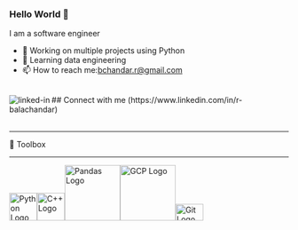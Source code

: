 <!--
**rbalachandar/rbalachandar** is a ✨ _special_ ✨ repository because its `README.md` (this file) appears on your GitHub profile.

Here are some ideas to get you started:

- 🔭 I’m currently working on ...
- 🌱 I’m currently learning ...
- 👯 I’m looking to collaborate on ...
- 🤔 I’m looking for help with ...
- 💬 Ask me about ...
- 📫 How to reach me: ...
- 😄 Pronouns: ...
- ⚡ Fun fact: ...
-->

### Hello World 👋
I am a software engineer
- 🔭 Working on multiple projects using Python
- 🌱 Learning data engineering
- 📫 How to reach me:bchandar.r@gmail.com
<br>
## Connect with me
<img align="left" alt="linked-in" src="https://img.shields.io/badge/linkedin-%230077B5.svg?&style=for-the-badge&logo=linkedin&logoColor=white" />(https://www.linkedin.com/in/r-balachandar) 
<br>
<br>

---
🧰 Toolbox

---
<img src="https://cdn.worldvectorlogo.com/logos/python-5.svg" alt="Python Logo" width="50" height="50"/><img src="https://cdn.worldvectorlogo.com/logos/c.svg" alt="C++ Logo" width="50" height="50"/><img src="https://pandas.pydata.org/static/img/pandas.svg" alt="Pandas Logo" width="100" height="100"/><img src="https://cdn.worldvectorlogo.com/logos/google-cloud-3.svg" alt="GCP Logo" width="100" height="100"/><img src="https://cdn.worldvectorlogo.com/logos/git.svg" alt="Git Logo" width="50" height="30"/>


